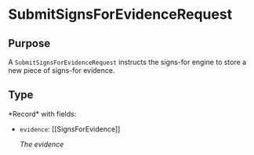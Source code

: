 # SubmitSignsForEvidenceRequest

## Purpose

<!-- ANCHOR: purpose -->
A `SubmitSignsForEvidenceRequest` instructs the signs-for engine to store a new piece of signs-for evidence.
<!-- ANCHOR_END: purpose -->

## Type

<!-- ANCHOR: type -->
<div class="type">
*Record* with fields:

- `evidence`: [[SignsForEvidence]]

  *The evidence*
</div>
<!-- ANCHOR_END: type -->